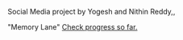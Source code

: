Social Media project by Yogesh and Nithin Reddy,,

"Memory Lane" [Check progress so far.](https://yogku.github.io/)






